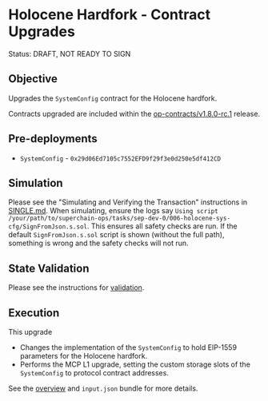 # Holocene Hardfork - Contract Upgrades

Status: DRAFT, NOT READY TO SIGN

## Objective

Upgrades the `SystemConfig` contract for the Holocene hardfork.

Contracts upgraded are included within the
[op-contracts/v1.8.0-rc.1](https://github.com/ethereum-optimism/optimism/tree/op-contracts/v1.8.0-rc.1) release.

## Pre-deployments

- `SystemConfig` - `0x29d06Ed7105c7552EFD9f29f3e0d250e5df412CD`

## Simulation

Please see the "Simulating and Verifying the Transaction" instructions in [SINGLE.md](../../../SINGLE.md).
When simulating, ensure the logs say `Using script /your/path/to/superchain-ops/tasks/sep-dev-0/006-holocene-sys-cfg/SignFromJson.s.sol`.
This ensures all safety checks are run. If the default `SignFromJson.s.sol` script is shown (without the full path), something is wrong and the safety checks will not run.

## State Validation

Please see the instructions for [validation](./VALIDATION.md).

## Execution

This upgrade
* Changes the implementation of the `SystemConfig` to hold EIP-1559 parameters for the Holocene hardfork.
* Performs the MCP L1 upgrade, setting the custom storage slots of the `SystemConfig` to protocol contract addresses.

See the [overview](./OVERVIEW.md) and `input.json` bundle for more details.
